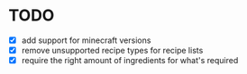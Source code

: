 # TODO

- [x] add support for minecraft versions
- [x] remove unsupported recipe types for recipe lists
- [x] require the right amount of ingredients for what's required
